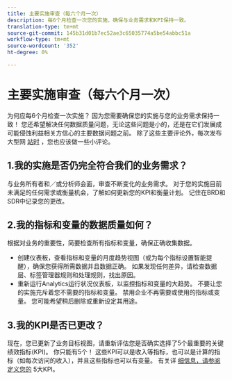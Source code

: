 ```yaml
---
title: 主要实施审查（每六个月一次）
description: 每6个月检查一次您的实施，确保与业务需求和KPI保持一致。
translation-type: tm+mt
source-git-commit: 145b31d01b7ec52ae3c65035774a5be54abbc51a
workflow-type: tm+mt
source-wordcount: '352'
ht-degree: 0%

---
```



# 主要实施审查（每六个月一次）

为何应每6个月检查一次实施？ 因为您需要确保您的实施与您的业务需求保持一致！ 您还希望解决任何数据质量问题，无论这些问题是小的，还是在它们发展成可能侵蚀利益相关方信心的主要数据问题之前。 除了这些主要评论外，每次发布大型网 [站时](/help/implement/review/minor-review.md) ，您也应该做一些小评论。

## 1.我的实施是否仍完全符合我们的业务需求？

与业务所有者和／或分析师会面，审查不断变化的业务需求。 对于您的实施目前未满足的任何需求或衡量机会，了解如何更新您的KPI和衡量计划。 记住在BRD和SDR中记录您的更改。

## 2.我的指标和变量的数据质量如何？

根据对业务的重要性，简要检查所有指标和变量，确保正确收集数据。

* 创建仪表板，查看指标和变量的月度趋势视图（或为每个指标设置智能提醒），确保您获得所需数据并且数据正确。
如果发现任何差异，请检查数据层、标签管理器规则和处理规则，找出原因。
* 重新运行Analytics运行状况仪表板，以监控指标和变量的大趋势。
不要让您的实施充斥着您不需要的指标和变量。 禁用企业不再需要或使用的指标或变量。 您可能希望稍后删除或重新设定其用途。

## 3.我的KPI是否已更改？

现在，您已更新了业务目标视图，请重新评估您是否确实选择了5个最重要的关键绩效指标(KPI)。 你只能有5个！ 这些KPI可以是收入等指标，也可以是计算的指标（如每次访问的收入），并且这些指标也可以有变量。 有关详 [细信息，请参阅定义您的](/help/implement/review/define-kpis.md) 5大KPI。

